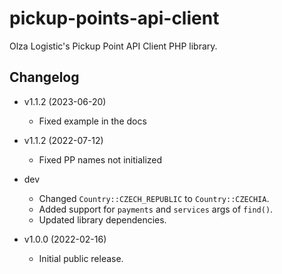 # pickup-points-api-client

Olza Logistic's Pickup Point API Client PHP library.

## Changelog

* v1.1.2 (2023-06-20)
  * Fixed example in the docs

* v1.1.2 (2022-07-12)
  * Fixed PP names not initialized

* dev
  * Changed `Country::CZECH_REPUBLIC` to `Country::CZECHIA`.
  * Added support for `payments` and `services` args of `find()`.
  * Updated library dependencies.

* v1.0.0 (2022-02-16)
  * Initial public release.
